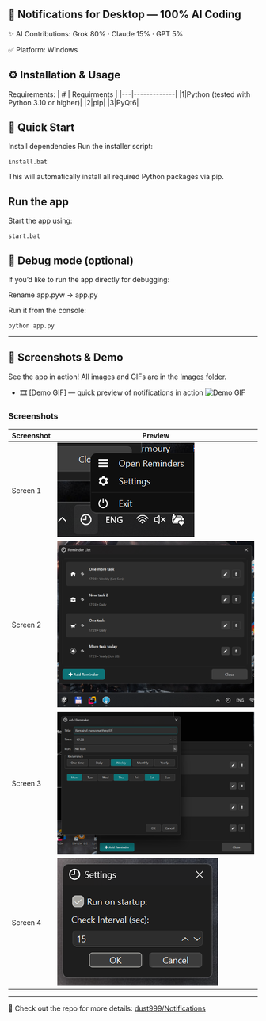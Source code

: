🚀 Notifications for Desktop — 100% AI Coding
----
✨ AI Contributions: Grok 80% · Claude 15% · GPT 5%

✅ Platform: Windows

⚙️ Installation & Usage
---
Requirements:
| # | Requirments |
|---|-------------|
|1|Python (tested with Python 3.10 or higher)|
|2|pip|
|3|PyQt6|

🔧 Quick Start
---
Install dependencies
Run the installer script:
````
install.bat
````
This will automatically install all required Python packages via pip.

Run the app
---
Start the app using:
````
start.bat
````

🐍 Debug mode (optional)
---
If you’d like to run the app directly for debugging:

Rename app.pyw → app.py

Run it from the console:
````
python app.py
````
---

## 📸 Screenshots & Demo

See the app in action! All images and GIFs are in the [Images folder](https://github.com/dust999/Notifications/tree/main/Images).

- 🎞️ [Demo GIF] — quick preview of notifications in action
![Demo GIF](https://github.com/dust999/Notifications/raw/main/Images/sample.gif)

### Screenshots

| Screenshot | Preview |
|------------|---------|
| Screen 1 | ![Screenshot 1](https://github.com/dust999/Notifications/raw/main/Images/screen1.png) |
| Screen 2 | ![Screenshot 2](https://github.com/dust999/Notifications/raw/main/Images/screen2.png) |
| Screen 3 | ![Screenshot 3](https://github.com/dust999/Notifications/raw/main/Images/screen3.png) |
| Screen 4 | ![Screenshot 4](https://github.com/dust999/Notifications/raw/main/Images/screen4.png) |

---

📝 Check out the repo for more details: [dust999/Notifications](https://github.com/dust999/Notifications)
